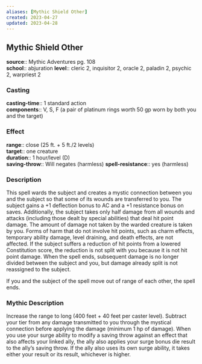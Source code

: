 ```yaml
---
aliases: [Mythic Shield Other]
created: 2023-04-27
updated: 2023-04-28
---
```


## Mythic Shield Other

**source**:: Mythic Adventures pg. 108  
**school**:: abjuration
**level**:: cleric 2, inquisitor 2, oracle 2, paladin 2, psychic 2, warpriest 2

### Casting

**casting-time**:: 1 standard action  
**components**:: V, S, F (a pair of platinum rings worth 50 gp worn by both you and the target)

### Effect

**range**:: close (25 ft. + 5 ft./2 levels)  
**target**:: one creature  
**duration**:: 1 hour/level (D)  
**saving-throw**:: Will negates (harmless)
**spell-resistance**:: yes (harmless)

### Description

This spell wards the subject and creates a mystic connection between you and the subject so that some of its wounds are transferred to you. The subject gains a +1 deflection bonus to AC and a +1 resistance bonus on saves. Additionally, the subject takes only half damage from all wounds and attacks (including those dealt by special abilities) that deal hit point damage. The amount of damage not taken by the warded creature is taken by you. Forms of harm that do not involve hit points, such as charm effects, temporary ability damage, level draining, and death effects, are not affected. If the subject suffers a reduction of hit points from a lowered Constitution score, the reduction is not split with you because it is not hit point damage. When the spell ends, subsequent damage is no longer divided between the subject and you, but damage already split is not reassigned to the subject.  
  
If you and the subject of the spell move out of range of each other, the spell ends.

### Mythic Description

Increase the range to long (400 feet + 40 feet per caster level). Subtract your tier from any damage transmitted to you through the mystical connection before applying the damage (minimum 1 hp of damage). When you use your surge ability to modify a saving throw against an effect that also affects your linked ally, the ally also applies your surge bonus die result to the ally’s saving throw. If the ally also uses its own surge ability, it takes either your result or its result, whichever is higher.
